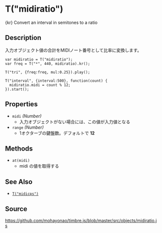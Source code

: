 T("midiratio")
==============
{kr} Convert an interval in semitones to a ratio

## Description ##
入力オブジェクト値の合計をMIDIノート番号として比率に変換します。

```timbre
var midiratio = T("midiratio");
var freq = T("*", 440, midiratio).kr();

T("tri", {freq:freq, mul:0.25}).play();

T("interval", {interval:500}, function(count) {
  midiratio.midi = count % 12;
}).start();
```

## Properties ##
- `midi` _(Number)_
  - 入力オブジェクトがない場合には、この値が入力値となる
- `range` _(Number)_
  - 1オクターブの鍵盤数。デフォルトで **12**

## Methods ##
- `at(midi)`
  - midi の値を取得する

## See Also ##
- [`T("midicps")`](./midicps.html)

## Source ##
https://github.com/mohayonao/timbre.js/blob/master/src/objects/midiratio.js

